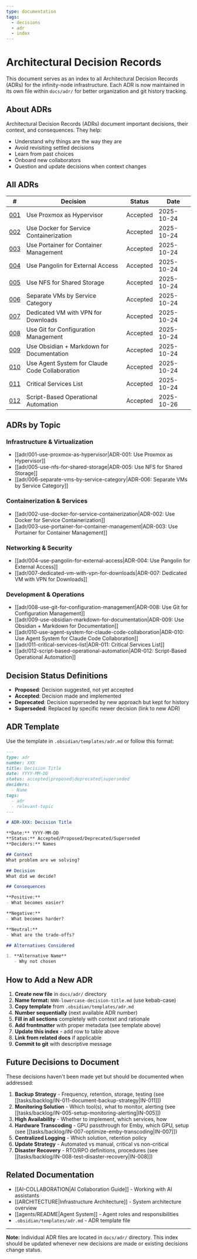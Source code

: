 ```yaml
---
type: documentation
tags:
  - decisions
  - adr
  - index
---
```


# Architectural Decision Records

This document serves as an index to all Architectural Decision Records (ADRs) for the infinity-node infrastructure. Each ADR is now maintained in its own file within `docs/adr/` for better organization and git history tracking.

## About ADRs

Architectural Decision Records (ADRs) document important decisions, their context, and consequences. They help:
- Understand why things are the way they are
- Avoid revisiting settled decisions
- Learn from past choices
- Onboard new collaborators
- Question and update decisions when context changes

## All ADRs

| # | Decision | Status | Date |
|---|----------|--------|------|
| [001](adr/001-use-proxmox-as-hypervisor.md) | Use Proxmox as Hypervisor | Accepted | 2025-10-24 |
| [002](adr/002-use-docker-for-service-containerization.md) | Use Docker for Service Containerization | Accepted | 2025-10-24 |
| [003](adr/003-use-portainer-for-container-management.md) | Use Portainer for Container Management | Accepted | 2025-10-24 |
| [004](adr/004-use-pangolin-for-external-access.md) | Use Pangolin for External Access | Accepted | 2025-10-24 |
| [005](adr/005-use-nfs-for-shared-storage.md) | Use NFS for Shared Storage | Accepted | 2025-10-24 |
| [006](adr/006-separate-vms-by-service-category.md) | Separate VMs by Service Category | Accepted | 2025-10-24 |
| [007](adr/007-dedicated-vm-with-vpn-for-downloads.md) | Dedicated VM with VPN for Downloads | Accepted | 2025-10-24 |
| [008](adr/008-use-git-for-configuration-management.md) | Use Git for Configuration Management | Accepted | 2025-10-24 |
| [009](adr/009-use-obsidian-markdown-for-documentation.md) | Use Obsidian + Markdown for Documentation | Accepted | 2025-10-24 |
| [010](adr/010-use-agent-system-for-claude-code-collaboration.md) | Use Agent System for Claude Code Collaboration | Accepted | 2025-10-24 |
| [011](adr/011-critical-services-list.md) | Critical Services List | Accepted | 2025-10-24 |
| [012](adr/012-script-based-operational-automation.md) | Script-Based Operational Automation | Accepted | 2025-10-26 |

## ADRs by Topic

### Infrastructure & Virtualization
- [[adr/001-use-proxmox-as-hypervisor|ADR-001: Use Proxmox as Hypervisor]]
- [[adr/005-use-nfs-for-shared-storage|ADR-005: Use NFS for Shared Storage]]
- [[adr/006-separate-vms-by-service-category|ADR-006: Separate VMs by Service Category]]

### Containerization & Services
- [[adr/002-use-docker-for-service-containerization|ADR-002: Use Docker for Service Containerization]]
- [[adr/003-use-portainer-for-container-management|ADR-003: Use Portainer for Container Management]]

### Networking & Security
- [[adr/004-use-pangolin-for-external-access|ADR-004: Use Pangolin for External Access]]
- [[adr/007-dedicated-vm-with-vpn-for-downloads|ADR-007: Dedicated VM with VPN for Downloads]]

### Development & Operations
- [[adr/008-use-git-for-configuration-management|ADR-008: Use Git for Configuration Management]]
- [[adr/009-use-obsidian-markdown-for-documentation|ADR-009: Use Obsidian + Markdown for Documentation]]
- [[adr/010-use-agent-system-for-claude-code-collaboration|ADR-010: Use Agent System for Claude Code Collaboration]]
- [[adr/011-critical-services-list|ADR-011: Critical Services List]]
- [[adr/012-script-based-operational-automation|ADR-012: Script-Based Operational Automation]]

## Decision Status Definitions

- **Proposed**: Decision suggested, not yet accepted
- **Accepted**: Decision made and implemented
- **Deprecated**: Decision superseded by new approach but kept for history
- **Superseded**: Replaced by specific newer decision (link to new ADR)

## ADR Template

Use the template in `.obsidian/templates/adr.md` or follow this format:

```markdown
---
type: adr
number: XXX
title: Decision Title
date: YYYY-MM-DD
status: accepted|proposed|deprecated|superseded
deciders:
  - Name
tags:
  - adr
  - relevant-topic
---

# ADR-XXX: Decision Title

**Date:** YYYY-MM-DD
**Status:** Accepted/Proposed/Deprecated/Superseded
**Deciders:** Names

## Context
What problem are we solving?

## Decision
What did we decide?

## Consequences

**Positive:**
- What becomes easier?

**Negative:**
- What becomes harder?

**Neutral:**
- What are the trade-offs?

## Alternatives Considered

1. **Alternative Name**
   - Why not chosen
```

## How to Add a New ADR

1. **Create new file** in `docs/adr/` directory
2. **Name format:** `NNN-lowercase-decision-title.md` (use kebab-case)
3. **Copy template** from `.obsidian/templates/adr.md`
4. **Number sequentially** (next available ADR number)
5. **Fill in all sections** completely with context and rationale
6. **Add frontmatter** with proper metadata (see template above)
7. **Update this index** - add row to table above
8. **Link from related docs** if applicable
9. **Commit to git** with descriptive message

## Future Decisions to Document

These decisions haven't been made yet but should be documented when addressed:

1. **Backup Strategy** - Frequency, retention, storage, testing (see [[tasks/backlog/IN-011-document-backup-strategy|IN-011]])
2. **Monitoring Solution** - Which tool(s), what to monitor, alerting (see [[tasks/backlog/IN-005-setup-monitoring-alerting|IN-005]])
3. **High Availability** - Whether to implement, which services, how
4. **Hardware Transcoding** - GPU passthrough for Emby, which GPU, setup (see [[tasks/backlog/IN-007-optimize-emby-transcoding|IN-007]])
5. **Centralized Logging** - Which solution, retention policy
6. **Update Strategy** - Automated vs manual, critical vs non-critical
7. **Disaster Recovery** - RTO/RPO definitions, procedures (see [[tasks/backlog/IN-008-test-disaster-recovery|IN-008]])

## Related Documentation

- [[AI-COLLABORATION|AI Collaboration Guide]] - Working with AI assistants
- [[ARCHITECTURE|Infrastructure Architecture]] - System architecture overview
- [[agents/README|Agent System]] - Agent roles and responsibilities
- `.obsidian/templates/adr.md` - ADR template file

---

**Note:** Individual ADR files are located in `docs/adr/` directory. This index should be updated whenever new decisions are made or existing decisions change status.

